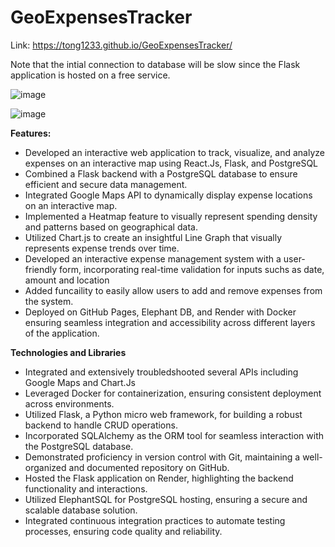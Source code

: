 # GeoExpensesTracker

Link: https://tong1233.github.io/GeoExpensesTracker/

Note that the intial connection to database will be slow since the Flask application is hosted on a free service. 

![image](https://github.com/Tong1233/GeoExpensesTracker/assets/74699244/f61ba75f-d4ae-4bfb-9c58-55eb752e0a27)

![image](https://github.com/Tong1233/GeoExpensesTracker/assets/74699244/2bf4012b-d077-45d7-afbb-daa86fb90306)


**Features:**
+ Developed an interactive web application to track, visualize, and analyze expenses on an interactive map using React.Js, Flask, and PostgreSQL
+ Combined a Flask backend with a PostgreSQL database to ensure efficient and secure data management.
+ Integrated Google Maps API to dynamically display expense locations on an interactive map.
+ Implemented a Heatmap feature to visually represent spending density and patterns based on geographical data.
+ Utilized Chart.js to create an insightful Line Graph that visually represents expense trends over time.
+ Developed an interactive expense management system with a user-friendly form, incorporating real-time validation for inputs suchs as date, amount and location
+ Added funcaility to easily allow users to add and remove expenses from the system.
+ Deployed on GitHub Pages, Elephant DB, and Render with Docker ensuring seamless integration and accessibility across different layers of the application.
  
**Technologies and Libraries**
+ Integrated and extensively troubledshooted several APIs including Google Maps and Chart.Js
+ Leveraged Docker for containerization, ensuring consistent deployment across environments.
+ Utilized Flask, a Python micro web framework, for building a robust backend to handle CRUD operations.
+ Incorporated SQLAlchemy as the ORM tool for seamless interaction with the PostgreSQL database.
+ Demonstrated proficiency in version control with Git, maintaining a well-organized and documented repository on GitHub.
+ Hosted the Flask application on Render, highlighting the backend functionality and interactions.
+ Utilized ElephantSQL for PostgreSQL hosting, ensuring a secure and scalable database solution.
+ Integrated continuous integration practices to automate testing processes, ensuring code quality and reliability.
